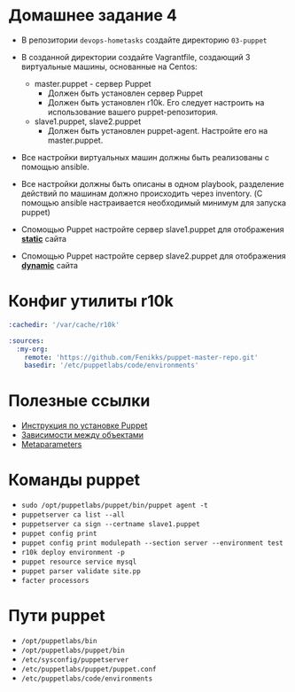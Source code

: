 # Домашнее задание 4

- В репозитории `devops-hometasks` создайте директорию `03-puppet`
- В созданной директории создайте Vagrantfile, создающий 3 виртуальные машины, основанные на Centos:
  - master.puppet - сервер Puppet
	  - Должен быть установлен сервер Puppet
	  - Должен быть установлен r10k. Его следует настроить на использование вашего puppet-репозитория.
  -	slave1.puppet, slave2.puppet
	  - Должен быть установлен puppet-agent. Настройте его на master.puppet.
- Все настройки виртуальных машин должны быть реализованы с помощью ansible.
- Все настройки должны быть описаны в одном playbook, разделение действий по машинам должно происходить через inventory. (С помощью ansible настраивается необходимый минимум для запуска puppet)

- Спомощью Puppet настройте сервер slave1.puppet для отображения **[static](files/index.html)** сайта
- Спомощью Puppet настройте сервер slave2.puppet для отображения **[dynamic](files/index.php)** сайта


# Конфиг утилиты r10k
```yaml
:cachedir: '/var/cache/r10k'

:sources:
  :my-org:
    remote: 'https://github.com/Fenikks/puppet-master-repo.git'
    basedir: '/etc/puppetlabs/code/environments'
```

# Полезные ссылки

- [Инструкция по установке Puppet](https://puppet.com/docs/puppet/7/server/install_from_packages.html#install-puppet-server-from-packages)
- [Зависимости между объектами](https://puppet.com/docs/puppet/7/lang_relationships.html)
- [Metaparameters](https://www.puppet.com/docs/puppet/7/metaparameter.html)
 
# Команды puppet
- `sudo /opt/puppetlabs/puppet/bin/puppet agent -t`
- `puppetserver ca list --all`
- `puppetserver ca sign --certname slave1.puppet`
- `puppet config print`
- `puppet config print modulepath --section server --environment test`
- `r10k deploy environment -p`
- `puppet resource service mysql`
- `puppet parser validate site.pp`
- `facter processors`

# Пути puppet
- `/opt/puppetlabs/bin`
- `/opt/puppetlabs/puppet/bin`
- `/etc/sysconfig/puppetserver`
- `/etc/puppetlabs/puppet/puppet.conf`
- `/etc/puppetlabs/code/environments`
